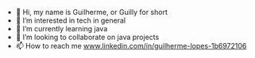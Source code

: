- 👋 Hi, my name is Guilherme, or Guilly for short
- 👀 I’m interested in tech in general
- 🌱 I’m currently learning java
- 💞️ I’m looking to collaborate on java projects
- 📫 How to reach me www.linkedin.com/in/guilherme-lopes-1b6972106

<!---
Guilly-prog/Guilly-prog is a ✨ special ✨ repository because its `README.md` (this file) appears on your GitHub profile.
You can click the Preview link to take a look at your changes.
--->
